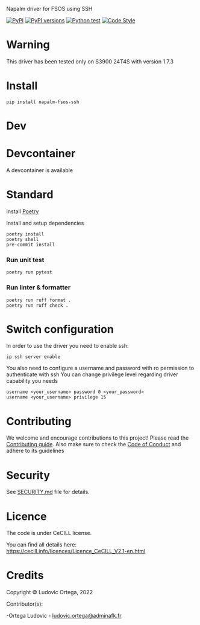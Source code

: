 Napalm driver for FSOS using SSH

[![PyPI](https://img.shields.io/pypi/v/napalm-fsos-ssh.svg)](https://pypi.python.org/pypi/napalm-fsos-ssh)
[![PyPI versions](https://img.shields.io/pypi/pyversions/napalm-fsos-ssh.svg)](https://pypi.python.org/pypi/napalm-fsos-ssh)
[![Python test](https://github.com/napalm-automation-community/napalm-fsos-ssh/actions/workflows/test.yml/badge.svg)](https://github.com/napalm-automation-community/napalm-fsos-ssh/actions/workflows/test.yml)
[![Code Style](https://img.shields.io/badge/code%20style-black-000000.svg)](https://github.com/ambv/black)

# Warning
This driver has been tested only on S3900 24T4S with version 1.7.3

# Install
```
pip install napalm-fsos-ssh
```

# Dev
# Devcontainer
A devcontainer is available

# Standard
Install [Poetry](https://python-poetry.org/docs/master/#installing-with-the-official-installer)

Install and setup dependencies
```
poetry install
poetry shell
pre-commit install
```

### Run unit test
```
poetry run pytest
```

### Run linter & formatter
```
poetry run ruff format . 
poetry run ruff check .
```

# Switch configuration

In order to use the driver you need to enable ssh:
```
ip ssh server enable
```

You also need to configure a username and password with ro permission to authenticate with ssh
You can change privilege level regarding driver capability you needs
```
username <your_username> password 0 <your_password>
username <your_username> privilege 15
```

# Contributing

We welcome and encourage contributions to this project! Please read the [Contributing guide](CONTRIBUTING.md). Also make sure to check the [Code of Conduct](CODE_OF_CONDUCT.md) and adhere to its guidelines

# Security

See [SECURITY.md](SECURITY.md) file for details.

# Licence

The code is under CeCILL license.

You can find all details here: https://cecill.info/licences/Licence_CeCILL_V2.1-en.html

# Credits

Copyright © Ludovic Ortega, 2022

Contributor(s):

-Ortega Ludovic - ludovic.ortega@adminafk.fr
